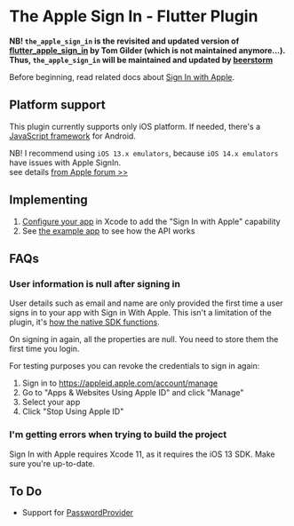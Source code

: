 
# The Apple Sign In - Flutter Plugin

**NB! `the_apple_sign_in` is the revisited and updated version of [flutter_apple_sign_in](https://github.com/tomgilder/flutter_apple_sign_in) by Tom Gilder (which is not maintained anymore...).** 
**Thus, `the_apple_sign_in` will be maintained and updated by [beerstorm](https://github.com/beerstorm-net)**

Before beginning, read related docs about [Sign In with Apple](https://developer.apple.com/sign-in-with-apple/).

## Platform support

This plugin currently supports only iOS platform. If needed, there's a [JavaScript framework](https://developer.apple.com/documentation/signinwithapplejs) for Android.

NB! I recommend using `iOS 13.x emulators`, because `iOS 14.x emulators` have issues with Apple SignIn.  
see details [from Apple forum >>](https://developer.apple.com/forums/thread/651533?answerId=675235022#675235022)  

## Implementing

1. [Configure your app](https://help.apple.com/developer-account/#/devde676e696) in Xcode to add the "Sign In with Apple" capability
2. See [the example app](https://github.com/beerstorm-net/the_apple_sign_in/blob/master/example/lib/sign_in_page.dart) to see how the API works

## FAQs

### User information is null after signing in

User details such as email and name are only provided the first time a user signs in to your app with Sign in With Apple. This isn't a limitation of the plugin, it's [how the native SDK functions](https://forums.developer.apple.com/thread/121496).

On signing in again, all the properties are null. You need to store them the first time you login.

For testing purposes you can revoke the credentials to sign in again:

1. Sign in to https://appleid.apple.com/account/manage
2. Go to "Apps & Websites Using Apple ID" and click "Manage"
3. Select your app
4. Click "Stop Using Apple ID"


### I'm getting errors when trying to build the project

Sign In with Apple requires Xcode 11, as it requires the iOS 13 SDK. Make sure you're up-to-date.


## To Do

* Support for [PasswordProvider](https://developer.apple.com/documentation/authenticationservices/asauthorizationpasswordprovider)
